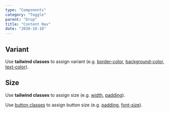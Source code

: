 ```yaml
---
type: "Components"
category: "Toggle"
parent: "Drop"
title: "Content Nav"
date: "2030-10-10"
---
```


## Variant

Use **tailwind classes** to assign variant (e.g. [border-color](https://tailwindcss.com/docs/border-color), [background-color](https://tailwindcss.com/docs/background-color), [text-color](https://tailwindcss.com/docs/text-color)).

<demo>
  <demoinline src="demos/components/drop/list-variant">
  </demoinline>
</demo>

## Size

Use **tailwind classes** to assign size (e.g. [width](https://tailwindcss.com/docs/width), [padding](https://tailwindcss.com/docs/padding)).

Use [button classes](/components/button/content#size) to assign button size (e.g. [padding](https://tailwindcss.com/docs/padding), [font-size](https://tailwindcss.com/docs/font-size)).

<demo>
  <demoinline src="demos/components/drop/list-size">
  </demoinline>
</demo>
